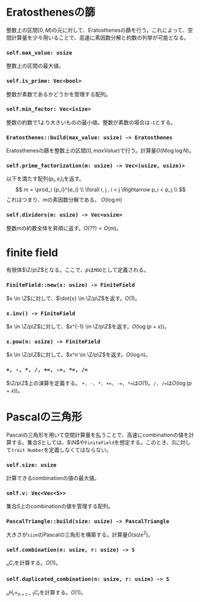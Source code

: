 # Eratosthenesの篩
整数上の区間$[0, M)$の元に対して、Eratosthenesの篩を行う。これによって、空間計算量を少々用いることで、高速に素因数分解と約数の列挙が可能となる。

### `self.max_value: usize`
整数上の区間の最大値。

### `self.is_prime: Vec<bool>`
整数が素数であるかどうかを管理する配列。

### `self.min_factor: Vec<isize>`
整数の約数で1より大きいものの最小値。整数が素数の場合は`-1`とする。

### `Eratosthenes::build(max_value: usize) -> Eratosthenes`
Eratosthenesの篩を整数上の区間$[0, maxValue)$で行う。計算量$O(N \log \log N)$。

### `self.prime_factorization(m: usize) -> Vec<(usize, usize)>`
以下を満たす配列$(p_i, e_i)_i$を返す。
$$
m = \prod_i {p_i}^{e_i} \\
\forall i, j , i < j \Rightarrow p_i < p_j \\ 
$$
これはつまり、$m$の素因数分解である。
$O(\log m)$

### `self.dividors(m: usize) -> Vec<usize>`
整数$m$の約数全体を昇順に返す。$O(??) < O(m)$。



# finite field
有限体$\Z/p\Z$となる。ここで、$p$は`MOD`として定義される。

### `FiniteField::new(x: usize) -> FiniteField`
$x \in \Z$に対して、$\dot{x} \in \Z/p\Z$を返す。$O(1)$。

### `x.inv() -> FiniteField`
$x \in \Z/p\Z$に対して、$x^{-1} \in \Z/p\Z$を返す。$O(\log(p + x))$。

### `x.pow(n: usize) -> FiniteField`
$x \in \Z/p\Z$に対して、$x^n \in \Z/p\Z$を返す。$O(\log n)$。

### `+, -, *, /, +=, -=, *=, /=`
$\Z/p\Z$上の演算を定義する。
`+, -, *, +=, -=, *=`は$O(1)$。`/, /=`は$O(\log (p + x))$。



# Pascalの三角形
Pascalの三角形を用いて空間計算量を払うことで、高速にcombinationの値を計算する。集合$S$としては、$\N$や`FiniteField`を想定する。このとき、$S$に対して`trait Number`を定義しなくてはならない。

### `self.size: usize`
計算できるcombinationの値の最大値。

### `self.v: Vec<Vec<S>>`
集合$S$上のcombinationの値を管理する配列。

### `PascalTriangle::build(size: usize) -> PascalTriangle`
大きさが`size`のPascalの三角形を構築する。計算量$O(size^2)$。

### `self.combination(n: usize, r: usize) -> S`
$_nC_r$を計算する。$O(1)$。

### `self.duplicated_combination(n: usize, r: usize) -> S`
$_nH_r = _{n + r - 1}C_r$を計算する。$O(1)$。